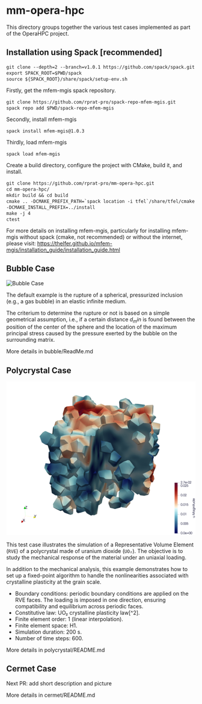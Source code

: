 # mm-opera-hpc

This directory groups together the various test cases implemented as part of the OperaHPC project.

## Installation using Spack [recommended]

```
git clone --depth=2 --branch=v1.0.1 https://github.com/spack/spack.git
export SPACK_ROOT=$PWD/spack
source ${SPACK_ROOT}/share/spack/setup-env.sh
```

Firstly, get the mfem-mgis spack repository.

```
git clone https://github.com/rprat-pro/spack-repo-mfem-mgis.git
spack repo add $PWD/spack-repo-mfem-mgis
```

Secondly, install mfem-mgis

```
spack install mfem-mgis@1.0.3
```

Thirdly, load mfem-mgis

```
spack load mfem-mgis
```

Create a build directory, configure the project with CMake, build it, and install.

```
git clone https://github.com/rprat-pro/mm-opera-hpc.git
cd mm-opera-hpc/
mkdir build && cd build
cmake .. -DCMAKE_PREFIX_PATH=`spack location -i tfel`/share/tfel/cmake -DCMAKE_INSTALL_PREFIX=../install
make -j 4
ctest
```

For more details on installing mfem-mgis, particularly for installing mfem-mgis without spack (cmake, not recommended) or without the internet, please visit: https://thelfer.github.io/mfem-mgis/installation_guide/installation_guide.html

## Bubble Case 

![Bubble Case](/img/bubble/bubbles.png)

The default example is the rupture of a spherical, pressurized inclusion (e.g., a gas bubble) in an elastic infinite medium.

The criterium to determine the rupture or not is based on a simple geometrical assumption, i.e., if a certain distance $d_min$ is found between the position of the center of the sphere and the location of the maximum principal stress caused by the pressure exerted by the bubble on the surrounding matrix.

More details in bubble/ReadMe.md

## Polycrystal Case

![Polycristal Case](img/polycrystal/polycrystal.png)

This test case illustrates the simulation of a Representative Volume Element (`RVE`) of a polycrystal made of uranium dioxide (`UO₂`). The objective is to study the mechanical response of the material under an uniaxial loading.

In addition to the mechanical analysis, this example demonstrates how to set up a fixed-point algorithm to handle the nonlinearities associated with crystalline plasticity at the grain scale.

- Boundary conditions: periodic boundary conditions are applied on the RVE faces. The loading is imposed in one direction, ensuring compatibility and equilibrium across periodic faces.
- Constitutive law: UO₂ crystalline plasticity law[^2].
- Finite element order: 1 (linear interpolation).
- Finite element space: H1.
- Simulation duration: 200 s.
- Number of time steps: 600.

More details in polycrystal/README.md

## Cermet Case

Next PR: add short description and picture

More details in cermet/README.md
